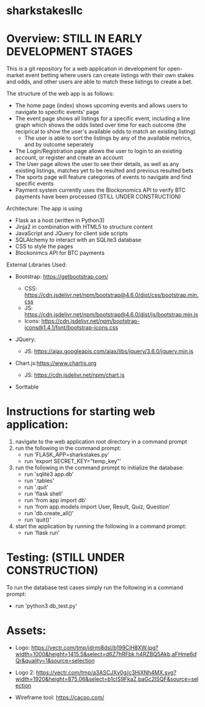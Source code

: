 # sharkstakesllc

# Overview: STILL IN EARLY DEVELOPMENT STAGES
This is a git repository for a web application in development for open-market event betting where users can create listings with their own stakes and odds, and other users are able to match these listings to create a bet.


The structure of the web app is as follows:
 - The home page (index) shows upcoming events and allows users to navigate to specific events' page
 - The event page shows all listings for a specific event, including a line graph which shows the odds listed over time for each outcome (the reciprical to show the user's available odds to match an existing listing)
    - The user is able to sort the listings by any of the available metrics, and by outcome seperately
 - The Login/Registration page allows the user to login to an existing account, or register and create an account
 - The User page allows the user to see their details, as well as any existing listings, matches yet to be resulted and previous resulted bets
 - The sports page will feature categories of events to navigate and find specific events
 - Payment system currently uses the Blockonomics API to verify BTC payments have been processed (STILL UNDER CONSTRUCTION)


 Architecture:
 The app is using 
 - Flask as a host (written in Python3)
 - Jinja2 in combination with HTML5 to structure content
 - JavaScript and JQuery for client side scripts
 - SQLAlchemy to interact with an SQLite3 database
 - CSS to style the pages
 - Blockonimcs API for BTC payments

 External Libraries Used:
 - Bootstrap: https://getbootstrap.com/
    - CSS: https://cdn.jsdelivr.net/npm/bootstrap@4.6.0/dist/css/bootstrap.min.css
    - JS: https://cdn.jsdelivr.net/npm/bootstrap@4.6.0/dist/js/bootstrap.min.js
    - Icons: https://cdn.jsdelivr.net/npm/bootstrap-icons@1.4.1/font/bootstrap-icons.css

 - JQuery: 
    - JS: https://ajax.googleapis.com/ajax/libs/jquery/3.6.0/jquery.min.js

 - Chart.js:https://www.chartjs.org
    - JS: https://cdn.jsdelivr.net/npm/chart.js

- Sorttable



# Instructions for starting web application:
1. navigate to the web application root directory in a command prompt
2. run the following in the command prompt:
    - run 'FLASK_APP=sharkstakes.py'
    - run 'export SECRET_KEY="temp_key"'
3. run the following in the command prompt to initialize the database:
    - run 'sqlite3 app.db'
    - run '.tables'
    - run '.quit'
    - run 'flask shell'
    - run 'from app import db'
    - run 'from app.models import User, Result, Quiz, Question'
    - run 'db.create_all()'
    - run 'quit()'
4. start the application by running the following in a command prompt:
    - run 'flask run'


# Testing: (STILL UNDER CONSTRUCTION)
To run the database test cases simply run the following in a command prompt:
- run 'python3 db_test.py'


# Assets:

- Logo: https://vectr.com/tmp/jdrmi8dsl/b199CiH8XW.jpg?width=1000&height=1415.5&select=d6Z7hRFbk,h4RZBQ5Akb,aFHme6dQr&quality=1&source=selection

- Logo 2: https://vectr.com/tmp/a3ASCJXv0g/c3HjXNh4MX.svg?width=1920&height=875.06&select=b1cIS9FkaZ,baGc2ISQF&source=selection

- Wireframe tool: https://cacoo.com/